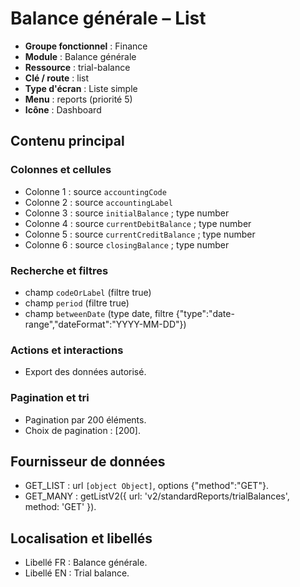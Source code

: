 # Balance générale – List

- **Groupe fonctionnel** : Finance
- **Module** : Balance générale
- **Ressource** : trial-balance
- **Clé / route** : list
- **Type d'écran** : Liste simple
- **Menu** : reports (priorité 5)
- **Icône** : Dashboard

## Contenu principal
### Colonnes et cellules
- Colonne 1 : source `accountingCode`
- Colonne 2 : source `accountingLabel`
- Colonne 3 : source `initialBalance` ; type number
- Colonne 4 : source `currentDebitBalance` ; type number
- Colonne 5 : source `currentCreditBalance` ; type number
- Colonne 6 : source `closingBalance` ; type number

### Recherche et filtres
- champ `codeOrLabel` (filtre true)
- champ `period` (filtre true)
- champ `betweenDate` (type date, filtre {"type":"date-range","dateFormat":"YYYY-MM-DD"})

### Actions et interactions
- Export des données autorisé.

### Pagination et tri
- Pagination par 200 éléments.
- Choix de pagination : [200].

## Fournisseur de données
- GET_LIST : url `[object Object]`, options {"method":"GET"}.
- GET_MANY : getListV2({
  url: 'v2/standardReports/trialBalances',
  method: 'GET'
}).

## Localisation et libellés
- Libellé FR : Balance générale.
- Libellé EN : Trial balance.